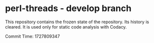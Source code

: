 # perl-threads - develop branch

This repository contains the frozen state of the repository.
Its history is cleared. It is used only for static code
analysis with Codacy.

Commit Time: 1727809347